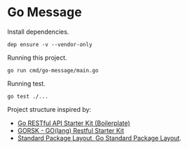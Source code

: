 # Go Message

Install dependencies.

`dep ensure -v --vendor-only`

Running this project.

`go run cmd/go-message/main.go`

Running test.

`go test ./...`

Project structure inspired by: 
- [Go RESTful API Starter Kit (Boilerplate)](https://github.com/qiangxue/go-restful-api)
- [GORSK - GO(lang) Restful Starter Kit](https://github.com/ribice/gorsk)
- [Standard Package Layout, Go Standard Package Layout](https://github.com/golang-standards/project-layout).

